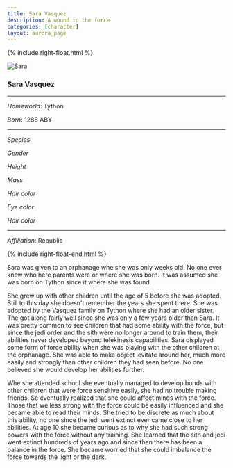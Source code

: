 ```yaml
---
title: Sara Vasquez
description: A wound in the force
categories: [character]
layout: aurora_page
---
```


{% include right-float.html %}

![Sara]({{site.url}}/Aurora/Library/Characters/images/Sara.png)

### Sara Vasquez

---

*Homeworld*: Tython

*Born*: 1288 ABY

---

*Species*

*Gender*

*Height*

*Mass*

*Hair color*

*Eye color*

*Hair color*

---

*Affiliation*: Republic

{% include right-float-end.html %}

Sara was given to an orphanage whe she was only weeks old.
No one ever knew who here parents were or where she was born.
It was assumed she was born on Tython since it where she was found.

She grew up with other children until the age of 5 before she was adopted.
Still to this day she doesn't remember the years she spent there.
She was adopted by the Vasquez family on Tython where she had an older sister.
The got along fairly well since she was only a few years older than Sara.
It was pretty common to see children that had some ability with the force, but since the jedi order and the sith were no longer around to train them, their abilities never developed beyond telekinesis capabilities.
Sara displayed some form of force ability when she was playing with the other children at the orphanage.
She was able to make object levitate around her, much more easily and strongly than other children they had seen before.
No one believed she would develop her abilities further.

Whe she attended school she eventually managed to develop bonds with other children that were force sensitive easily, she had no trouble making friends.
Se eventually realized that she could affect minds with the force.
Those that we less strong with the force could be easily influenced and she became able to read their minds.
She tried to be discrete as much about this ability, no one since the jedi went extinct ever came close to her abilities.
At age 10 she became curious as to why she had such strong powers with the force without any training.
She learned that the sith and jedi went extinct hundreds of years ago and since then there has been a balance in the force.
She became worried that she could imbalance the force towards the light or the dark.

<!-- Fix the float from the page just in case the content would overflow on the bottom part -->
<div class="clearfloat"></div>

